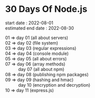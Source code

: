 # 30 Days Of Node.js

start date : 2022-08-01  
estimated end date : 2022-08-30

01 => day 01 (all about servers)  
02 => day 02 (file system)  
03 => day 03 (regular expressions)  
04 => day 04 (console module)  
05 => day 05 (all about errors)  
07 => day 06 (array methods)  
&emsp;&emsp;&emsp;day 07 (all about npm)  
08 => day 08 (publishing npm packages)  
09 => day 09 (hashing and hmac)  
&emsp;&emsp;&emsp;day 10 (encryption and decryption)  
10 => day 11 (express.js)  